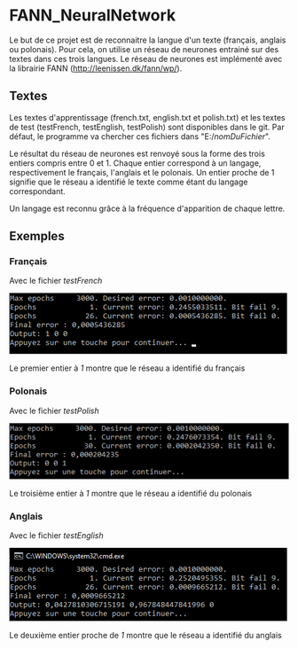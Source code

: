 # FANN_NeuralNetwork

Le but de ce projet est de reconnaitre la langue d'un texte (français, anglais ou polonais). Pour cela, on utilise un réseau de neurones entrainé sur des textes dans ces trois langues.
Le réseau de neurones est implémenté avec la librairie FANN (http://leenissen.dk/fann/wp/).

## Textes

Les textes d'apprentissage (french.txt, english.txt et polish.txt) et les textes de test (testFrench, testEnglish, testPolish) sont disponibles dans le git. Par défaut, le programme va chercher ces fichiers dans "E:/_nomDuFichier_".

Le résultat du réseau de neurones est renvoyé sous la forme des trois entiers compris entre 0 et 1. Chaque entier correspond à un langage, respectivement le français, l'anglais et le polonais. Un entier proche de 1 signifie que le réseau a identifié le texte comme étant du langage correspondant.

Un langage est reconnu grâce à la fréquence d'apparition de chaque lettre.

## Exemples

### Français
Avec le fichier _testFrench_

![testFrench](https://github.com/LorenzoMarnat/FANN_NeuralNetwork/blob/main/Results/testFrench.PNG)

Le premier entier à _1_ montre que le réseau a identifié du français

### Polonais

Avec le fichier _testPolish_

![testFrench](https://github.com/LorenzoMarnat/FANN_NeuralNetwork/blob/main/Results/testPolish.PNG)

Le troisième entier à _1_ montre que le réseau a identifié du polonais

### Anglais

Avec le fichier _testEnglish_

![testFrench](https://github.com/LorenzoMarnat/FANN_NeuralNetwork/blob/main/Results/testEnglish.PNG)

Le deuxième entier proche de _1_ montre que le réseau a identifié du anglais
